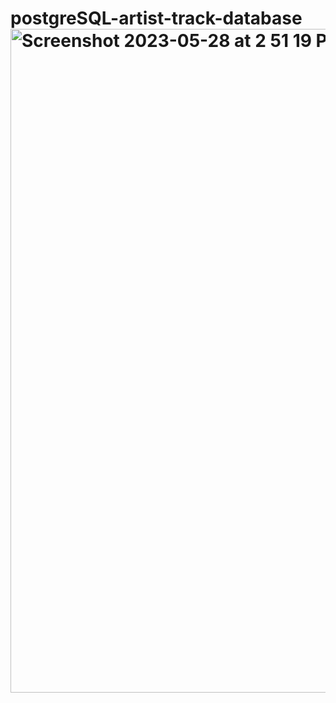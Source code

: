 # postgreSQL-artist-track-database<img width="1062" alt="Screenshot 2023-05-28 at 2 51 19 PM" src="https://github.com/ShayEllis/postgreSQL-artist-track-database/assets/58398990/0a2dddc6-aa23-4d1d-bf09-535d33daca97">

